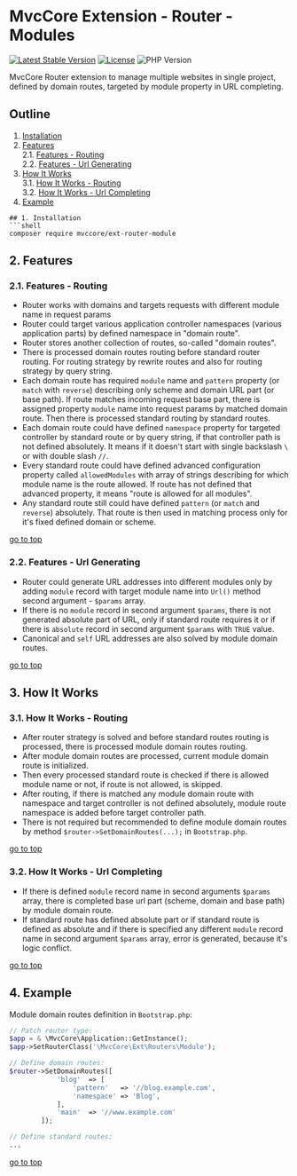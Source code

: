 # MvcCore Extension - Router - Modules

[![Latest Stable Version](https://img.shields.io/badge/Stable-v4.3.1-brightgreen.svg?style=plastic)](https://github.com/mvccore/ext-router-module/releases)
[![License](https://img.shields.io/badge/Licence-BSD-brightgreen.svg?style=plastic)](https://mvccore.github.io/docs/mvccore/4.0.0/LICENCE.md)
![PHP Version](https://img.shields.io/badge/PHP->=5.3-brightgreen.svg?style=plastic)

MvcCore Router extension to manage multiple websites in single project, defined by domain routes, targeted by module property in URL completing.

## Outline  
1. [Installation](#user-content-1-installation)  
2. [Features](#user-content-2-features)  
    2.1. [Features - Routing](#user-content-21-features---routing)  
    2.2. [Features - Url Generating](#user-content-22-features---url-generating)  
3. [How It Works](#user-content-3-how-it-works)  
    3.1. [How It Works - Routing](#user-content-31-how-it-works---routing)  
    3.2. [How It Works - Url Completing](#user-content-32-how-it-works---url-completing)  
4. [Example](#user-content-3-example)

```
## 1. Installation
```shell
composer require mvccore/ext-router-module
```

## 2. Features

### 2.1. Features - Routing
- Router works with domains and targets requests with different module name in request params 
- Router could target various application controller namespaces (various application parts) by defined namespace in "domain route".
- Router stores another collection of routes, so-called "domain routes". 
- There is processed domain routes routing before standard router routing. For routing strategy by rewrite routes and also for routing strategy by query string.
- Each domain route has required `module` name and `pattern` property (or `match` with `reverse`) describing only scheme and domain URL part (or base path). 
  If route matches incoming request base part, there is assigned property `module` name into request params by matched domain route. Then there is processed standard routing by standard routes.
- Each domain route could have defined `namespace` property for targeted controller by standard route or by query string, if that controller path is not defined absolutely. It means if it doesn't start with single backslash `\` or with double slash `//`.
- Every standard route could have defined advanced configuration property called `allowedModules` with array of strings describing for which module name is the route allowed. If route has not defined that advanced property, it means "route is allowed for all modules".
- Any standard route still could have defined `pattern` (or `match` and `reverse`) absolutely. That route is then used in matching process only for it's fixed defined domain or scheme.

[go to top](#user-content-outline)

### 2.2. Features - Url Generating
- Router could generate URL addresses into different modules only by adding `module` record with target module name into `Url()` method second argument - `$params` array.
- If there is no `module` record in second argument `$params`, there is not generated absolute part of URL, only if standard route requires it or if there is `absolute` record in second argument `$params` with `TRUE` value.
- Canonical and `self` URL addresses are also solved by module domain routes.

[go to top](#user-content-outline)

## 3. How It Works

### 3.1. How It Works - Routing
- After router strategy is solved and before standard routes routing is processed, there is processed module domain routes routing.
- After module domain routes are processed, current module domain route is initialized.
- Then every processed standard route is checked if there is allowed module name or not, if route is not allowed, is skipped.
- After routing, if there is matched any module domain route with namespace and target controller is not defined absolutely, module route namespace is added before target controller path.
- There is not required but recommended to define module domain routes by method `$router->SetDomainRoutes(...);` in `Bootstrap.php`.

[go to top](#user-content-outline)
    
### 3.2. How It Works - Url Completing
- If there is defined `module` record name in second arguments `$params` array, there
  is completed base url part (scheme, domain and base path) by module domain route. 
- If standard route has defined absolute part or if standard route is defined as absolute and if there
  is specified any different `module` record name in second argument `$params` array, error is generated,
  because it's logic conflict.

[go to top](#user-content-outline)

## 4. Example
Module domain routes definition in `Bootstrap.php`:
```php
// Patch router type:
$app = & \MvcCore\Application::GetInstance();
$app->SetRouterClass('\MvcCore\Ext\Routers\Module');

// Define domain routes:
$router->SetDomainRoutes([
			'blog'	=> [
				'pattern'	=> '//blog.example.com',
				'namespace'	=> 'Blog',
			],
			'main'	=> '//www.example.com'
		]);

// Define standard routes:
...
```

[go to top](#user-content-outline)
